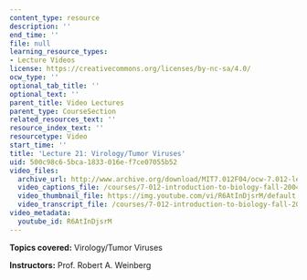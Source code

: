 ```yaml
---
content_type: resource
description: ''
end_time: ''
file: null
learning_resource_types:
- Lecture Videos
license: https://creativecommons.org/licenses/by-nc-sa/4.0/
ocw_type: ''
optional_tab_title: ''
optional_text: ''
parent_title: Video Lectures
parent_type: CourseSection
related_resources_text: ''
resource_index_text: ''
resourcetype: Video
start_time: ''
title: 'Lecture 21: Virology/Tumor Viruses'
uid: 500c98c6-5bca-1833-016e-f7ce07055b52
video_files:
  archive_url: http://www.archive.org/download/MIT7.012F04/ocw-7.012-lec21-01nov2004-220k.mp4
  video_captions_file: /courses/7-012-introduction-to-biology-fall-2004/27ea8b07353b5147b4affb0adb58257f_R6AtInDjsrM.vtt
  video_thumbnail_file: https://img.youtube.com/vi/R6AtInDjsrM/default.jpg
  video_transcript_file: /courses/7-012-introduction-to-biology-fall-2004/9a646dd95d0bbded4d3e744535ec096e_R6AtInDjsrM.pdf
video_metadata:
  youtube_id: R6AtInDjsrM
---
```


**Topics covered:** Virology/Tumor Viruses

**Instructors:** Prof. Robert A. Weinberg

